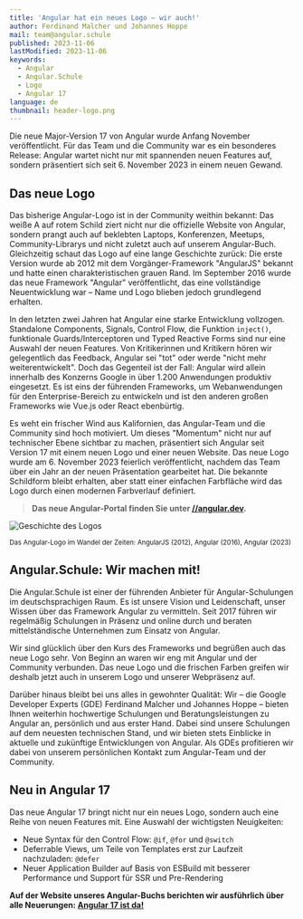 ```yaml
---
title: 'Angular hat ein neues Logo – wir auch!'
author: Ferdinand Malcher und Johannes Hoppe
mail: team@angular.schule
published: 2023-11-06
lastModified: 2023-11-06
keywords:
  - Angular
  - Angular.Schule
  - Logo
  - Angular 17
language: de
thumbnail: header-logo.png
---
```


Die neue Major-Version 17 von Angular wurde Anfang November veröffentlicht. Für das Team und die Community war es ein besonderes Release: Angular wartet nicht nur mit spannenden neuen Features auf, sondern präsentiert sich seit 6. November 2023 in einem neuen Gewand.

## Das neue Logo

Das bisherige Angular-Logo ist in der Community weithin bekannt: Das weiße A auf rotem Schild ziert nicht nur die offizielle Website von Angular, sondern prangt auch auf beklebten Laptops, Konferenzen, Meetups, Community-Librarys und nicht zuletzt auch auf unserem Angular-Buch.
Gleichzeitig schaut das Logo auf eine lange Geschichte zurück: Die erste Version wurde ab 2012 mit dem Vorgänger-Framework "AngularJS" bekannt und hatte einen charakteristischen grauen Rand.
Im September 2016 wurde das neue Framework "Angular" veröffentlicht, das eine vollständige Neuentwicklung war – Name und Logo blieben jedoch grundlegend erhalten.

In den letzten zwei Jahren hat Angular eine starke Entwicklung vollzogen. Standalone Components, Signals, Control Flow, die Funktion `inject()`, funktionale Guards/Interceptoren und Typed Reactive Forms sind nur eine Auswahl der neuen Features.
Von Kritikerinnen und Kritikern hören wir gelegentlich das Feedback, Angular sei "tot" oder werde "nicht mehr weiterentwickelt".
Doch das Gegenteil ist der Fall: Angular wird allein innerhalb des Konzerns Google in über 1.200 Anwendungen produktiv eingesetzt. Es ist eins der führenden Frameworks, um Webanwendungen für den Enterprise-Bereich zu entwickeln und ist den anderen großen Frameworks wie Vue.js oder React ebenbürtig.

Es weht ein frischer Wind aus Kalifornien, das Angular-Team und die Community sind hoch motiviert.
Um dieses "Momentum" nicht nur auf technischer Ebene sichtbar zu machen, präsentiert sich Angular seit Version 17 mit einem neuen Logo und einer neuen Website.
Das neue Logo wurde am 6. November 2023 feierlich veröffentlicht, nachdem das Team über ein Jahr an der neuen Präsentation gearbeitet hat.
Die bekannte Schildform bleibt erhalten, aber statt einer einfachen Farbfläche wird das Logo durch einen modernen Farbverlauf definiert.

> **Das neue Angular-Portal finden Sie unter [//angular.dev](https://angular.dev).**

<div style="margin: auto">
  <img src="https://angular-schule.github.io/website-articles/blog/2023-11-neues-logo/logo-history.png" alt="Geschichte des Logos">
  <p><small>Das Angular-Logo im Wandel der Zeiten: AngularJS (2012), Angular (2016), Angular (2023)</small></p>
</div>



## Angular.Schule: Wir machen mit!

Die Angular.Schule ist einer der führenden Anbieter für Angular-Schulungen im deutschsprachigen Raum. Es ist unsere Vision und Leidenschaft, unser Wissen über das Framework Angular zu vermitteln. Seit 2017 führen wir regelmäßig Schulungen in Präsenz und online durch und beraten mittelständische Unternehmen zum Einsatz von Angular.

Wir sind glücklich über den Kurs des Frameworks und begrüßen auch das neue Logo sehr.
Von Beginn an waren wir eng mit Angular und der Community verbunden. Das neue Logo und die frischen Farben greifen wir deshalb jetzt auch in unserem Logo und unserer Webpräsenz auf.

Darüber hinaus bleibt bei uns alles in gewohnter Qualität: Wir – die Google Developer Experts (GDE) Ferdinand Malcher und Johannes Hoppe – bieten Ihnen weiterhin hochwertige Schulungen und Beratungsleistungen zu Angular an, persönlich und aus erster Hand.
Dabei sind unsere Schulungen auf dem neuesten technischen Stand, und wir bieten stets Einblicke in aktuelle und zukünftige Entwicklungen von Angular. Als GDEs profitieren wir dabei von unserem persönlichen Kontakt zum Angular-Team und der Community.


## Neu in Angular 17

Das neue Angular 17 bringt nicht nur ein neues Logo, sondern auch eine Reihe von neuen Features mit.
Eine Auswahl der wichtigsten Neuigkeiten:

- Neue Syntax für den Control Flow: `@if`, `@for` und `@switch`
- Deferrable Views, um Teile von Templates erst zur Laufzeit nachzuladen: `@defer`
- Neuer Application Builder auf Basis von ESBuild mit besserer Performance und Support für SSR und Pre-Rendering

**Auf der Website unseres Angular-Buchs berichten wir ausführlich über alle Neuerungen: [Angular 17 ist da!
](https://angular-buch.com/blog/2023-11-angular17)**

